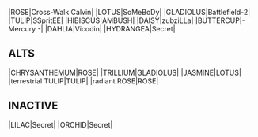 <script src="test.js">

</script>

|<span class="red">ROSE</span><span class="awards-sprite a0-3"></span><span class="awards-sprite a2-2"></span><span class="awards-sprite a3-1"></span><span class="awards-sprite a5-2"></span><span class="awards-sprite a7-1"></span><span class="awards-sprite a8-1"></span>|<span class="purple">Cross-Walk Calvin</span><span class="awards-sprite a0-3"></span><span class="awards-sprite a1-2"></span><span class="awards-sprite a2-2"></span><span class="awards-sprite a3-2"></span><span class="awards-sprite a5-2"></span><span class="awards-sprite a6-1"></span><span class="awards-sprite a7-1"></span>|
|<span class="red">LOTUS</span><span class="awards-sprite a0-3"></span><span class="awards-sprite a1-2"></span><span class="awards-sprite a2-2"></span><span class="awards-sprite a3-1"></span><span class="awards-sprite a5-2">|<span class="purple">SoMeBoDy</span><span class="awards-sprite a0-3"></span><span class="awards-sprite a1-3"></span><span class="awards-sprite a2-3"></span><span class="awards-sprite a3-3"></span><span class="awards-sprite a4-3"></span><span class="awards-sprite a5-2"></span>|
|<span class="red">GLADIOLUS</span><span class="awards-sprite a0-3"></span><span class="awards-sprite a2-2"></span><span class="awards-sprite a3-1"></span><span class="awards-sprite a5-3"></span>|<span class="purple">Battlefield-2</span><span class="awards-sprite a0-3"></span><span class="awards-sprite a1-3"></span><span class="awards-sprite a2-3"></span><span class="awards-sprite a3-3"></span><span class="awards-sprite a4-3"></span><span class="awards-sprite a5-3"></span><span class="awards-sprite a6-1"></span><span class="awards-sprite a8-1"></span>|
|<span class="red">TULIP</span><span class="awards-sprite a0-3"></span><span class="awards-sprite a1-1"></span><span class="awards-sprite a2-1"></span><span class="awards-sprite a5-1"></span>|<span class="red">SSpritEE</span><span class="awards-sprite a0-3"></span><span class="awards-sprite a3-1"></span><span class="awards-sprite a5-3"></span>|
|<span class="red">HIBISCUS</span><span class="awards-sprite a0-3"></span><span class="awards-sprite a1-1"></span><span class="awards-sprite a2-1"></span><span class="awards-sprite a5-1"></span>|<span class="red">AMBUSH</span><span class="awards-sprite a0-3"></span><span class="awards-sprite a1-3"></span><span class="awards-sprite a2-3"></span><span class="awards-sprite a3-3"></span><span class="awards-sprite a4-3"></span><span class="awards-sprite a5-3"></span>|
|<span class="red">DAISY</span><span class="awards-sprite a0-3"></span><span class="awards-sprite a5-2"></span>|<span class="orange">zubziLLa</span><span class="awards-sprite a0-3"></span><span class="awards-sprite a1-2"></span><span class="awards-sprite a2-3"></span><span class="awards-sprite a3-3"></span><span class="awards-sprite a4-3"></span><span class="awards-sprite a5-3"></span><span class="awards-sprite a8-1"></span>|
|<span class="red">BUTTERCUP</span><span class="awards-sprite a0-3"></span>|<span class="orange">- Mercury -</span><span class="awards-sprite a0-3"></span><span class="awards-sprite a1-3"></span><span class="awards-sprite a2-3"></span><span class="awards-sprite a3-2"></span><span class="awards-sprite a5-2"></span><span class="awards-sprite a7-1"></span>|
|<span class="red">DAHLIA</span><span class="awards-sprite a0-3"></span><span class="awards-sprite a5-2"></span>|<span class="blue">Vicodin</span><span class="awards-sprite a0-3"></span><span class="awards-sprite a1-2"></span><span class="awards-sprite a2-2"></span><span class="awards-sprite a3-2"></span>|
|<span class="red">HYDRANGEA</span><span class="awards-sprite a0-3"></span><span class="awards-sprite a5-3"></span>|Secret|

## ALTS

|<span class="red">CHRYSANTHEMUM</span>|<span class="red">ROSE</span>|
|<span class="red">TRILLIUM</span>|<span class="red">GLADIOLUS</span>|
|<span class="red">JASMINE</span>|<span class="red">LOTUS</span>|
|<span class="purple">terrestrial TULIP</span>|<span class="red">TULIP</span>|
|<span class="purple">radiant ROSE</span>|<span class="red">ROSE</span>|

## INACTIVE

|<span class="red">LILAC</span>|Secret|
|<span class="red">ORCHID</span>|Secret|
